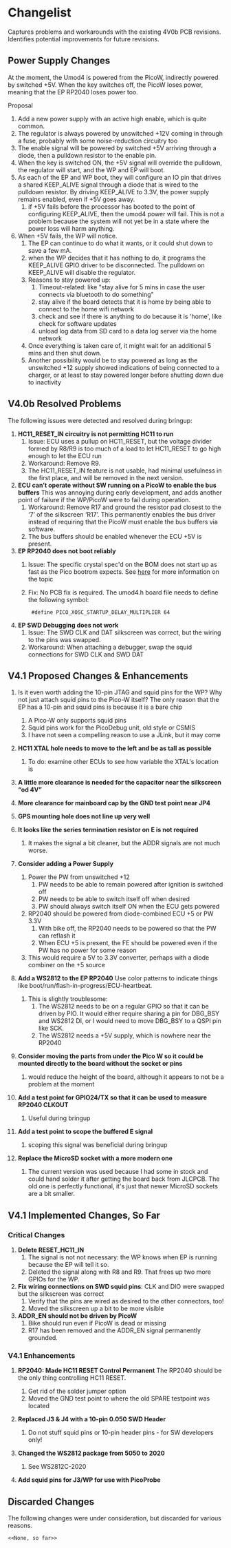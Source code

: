 # Changelist

Captures problems and workarounds with the existing 4V0b PCB revisions. Identifies potential improvements for future revisions.

## Power Supply Changes

At the moment, the Umod4 is powered from the PicoW, indirectly powered by switched +5V. When the key switches off, the PicoW loses power, meaning that the EP RP2040 loses power too.

Proposal

1) Add a new power supply with an active high enable, which is quite common.
1) The regulator is always powered by unswitched +12V coming in through a fuse, probably with some noise-reduction circuitry too
1) The enable signal will be powered by switched +5V arriving through a diode, then a pulldown resistor to the enable pin.
1) When the key is switched ON, the +5V signal will override the pulldown, the regulator will start, and the WP and EP will boot.
1) As each of the EP and WP boot, they will configure an IO pin that drives a shared KEEP_ALIVE signal through a diode that is wired to the pulldown resistor. By driving KEEP_ALIVE to 3.3V, the power supply remains enabled, even if +5V goes away.
    1) if +5V fails before the processor has booted to the point of configuring KEEP_ALIVE, then the umod4 power will fail. This is not a problem because the system will not yet be in a state where the power loss will harm anything.
1) When +5V fails, the WP will notice.
    1) The EP can continue to do what it wants, or it could shut down to save a few mA.
    1) when the WP decides that it has nothing to do, it programs the KEEP_ALIVE GPIO driver to be disconnected. The pulldown on KEEP_ALIVE will disable the regulator.
    1) Reasons to stay powered up:
        1) Timeout-related: like "stay alive for 5 mins in case the user connects via bluetooth to do something"
        1) stay alive if the board detects that it is home by being able to connect to the home wifi network
        1) check and see if there is anything to do because it is 'home', like check for software updates
        1) unload log data from SD card to a data log server via the home network
    1) Once everything is taken care of, it might wait for an additional 5 mins and then shut down.
    1) Another possibility would be to stay powered as long as the unswitched +12 supply showed indications of being connected to a charger, or at least to stay powered longer before shutting down due to inactivity


## V4.0b Resolved Problems

The following issues were detected and resolved during bringup:
1)	__HC11_RESET_IN circuitry is not permitting HC11 to run__
    1. Issue: ECU uses a pullup on HC11_RESET, but the voltage divider formed by R8/R9 is too much of a load to let HC11_RESET to go high enough to let the ECU run
    1. Workaround: Remove R9.
    1. The HC11_RESET_IN feature is not usable, had minimal usefulness in the first place, and will be removed in the next version.
2)	__ECU can’t operate without SW running on a PicoW to enable the bus buffers__ This was annoying during early development, and adds another point of failure if the WP/PicoW were to fail during operation.
    1. Workaround: Remove R17 and ground the resistor pad closest to the ‘7’ of the silkscreen ‘R17’. This permanently enables the bus driver instead of requiring that the PicoW must enable the bus buffers via software. 
    1. The bus buffers should be enabled whenever the ECU +5V is present.
3)	__EP RP2040 does not boot reliably__
    1. Issue: The specific crystal spec'd on the BOM does not start up as fast as the Pico bootrom expects. See [here](https://forums.raspberrypi.com/viewtopic.php?t=334143) for more information on the topic
    1. Fix: No PCB fix is required. The umod4.h board file needs to define the following symbol:

            #define PICO_XOSC_STARTUP_DELAY_MULTIPLIER 64
            
4)	__EP SWD Debugging does not work__
    1. Issue: The SWD CLK and DAT silkscreen was correct, but the wiring to the pins was swapped.
    1. Workaround: When attaching a debugger, swap the squid connections for SWD CLK and SWD DAT

## V4.1 Proposed Changes & Enhancements
1) Is it even worth adding the 10-pin JTAG and squid pins for the WP? Why not just attach squid pins to the Pico-W itself? The only reason that the EP has a 10-pin and squid pins is because it is a bare chip
    1) A Pico-W only supports squid pins
    1) Squid pins work for the PicoDebug unit, old style or CSMIS
    1) I have not seen a compelling reason to use a JLink, but it may come

1)	__HC11 XTAL hole needs to move to the left and be as tall as possible__
    1. To do: examine other ECUs to see how variable the XTAL's location is
7)	__A little more clearance is needed for the capacitor near the silkscreen “od 4V”__
8)	__More clearance for mainboard cap by the GND test point near JP4__
9)	__GPS mounting hole does not line up very well__
10)	__It looks like the series termination resistor on E is not required__
    1. It makes the signal a bit cleaner, but the ADDR signals are not much worse.
11)	__Consider adding a Power Supply__
    1. Power the PW from unswitched +12
        1. PW needs to be able to remain powered after ignition is switched off
        1. PW needs to be able to switch itself off when desired
        1. PW should always switch itself ON when the ECU gets powered
    1.	RP2040 should be powered from diode-combined ECU +5 or PW 3.3V
        1. With bike off, the RP2040 needs to be powered so that the PW can reflash it
        1. When ECU +5 is present, the FE should be powered even if the PW has no power for some reason
    1.	This would require a 5V to 3.3V converter, perhaps with a diode combiner on the +5 source

13)	__Add a WS2812 to the EP RP2040__ Use color patterns to indicate things like boot/run/flash-in-progress/ECU-heartbeat.
    1. This is slightly troublesome:
        1. The WS2812 needs to be on a regular GPIO so that it can be driven by PIO. It would either require sharing a pin for DBG_BSY and WS2812 DI, or I would need to move DBG_BSY to a QSPI pin like SCK.
        1. The WS2812 needs a +5V supply, which is nowhere near the RP2040
15)	__Consider moving the parts from under the Pico W so it could be mounted directly to the board without the socket or pins__
    1. would reduce the height of the board, although it appears to not be a problem at the moment
16)	__Add a test point for GPIO24/TX so that it can be used to measure RP2040 CLKOUT__
    1. Useful during bringup
17)	__Add a test point to scope the buffered E signal__
    1. scoping this signal was beneficial during bringup
1) __Replace the MicroSD socket with a more modern one__
    1. The current version was used because I had some in stock and could hand solder it after getting the board back from JLCPCB. The old one is perfectly functional, it's just that newer MicroSD sockets are a bit smaller.

## V4.1 Implemented Changes, So Far

### Critical Changes
1)	__Delete RESET_HC11_IN__
    1.	The signal is not not necessary: the WP knows when EP is running because the EP will tell it so.
    1.	Deleted the signal along with R8 and R9. That frees up two more GPIOs for the WP.
1)	__Fix wiring connections on SWD squid pins__: CLK and DIO were swapped but the silkscreen was correct
    1. Verify that the pins are wired as desired to the other connectors, too!
    1. Moved the silkscreen up a bit to be more visible
3)	__ADDR_EN should not be driven by PicoW__
    1. Bike should run even if PicoW is dead or missing
    1. R17 has been removed and the ADDR_EN signal permanently grounded.

### V4.1 Enhancements

1)	__RP2040: Made HC11 RESET Control Permanent__  The RP2040 should be the only thing controlling HC11 RESET.
    1. Get rid of the solder jumper option
    1. Moved the GND test point to where the old SPARE testpoint was located

1) __Replaced J3 & J4 with a 10-pin 0.050 SWD Header__
    1. Do not stuff squid pins or 10-pin header pins - for SW developers only!

1)	__Changed the WS2812 package from 5050 to 2020__
    1. See WS2812C-2020

1) __Add squid pins for J3/WP for use with PicoProbe__

## Discarded Changes

The following changes were under consideration, but discarded for various reasons.

    <<None, so far>>